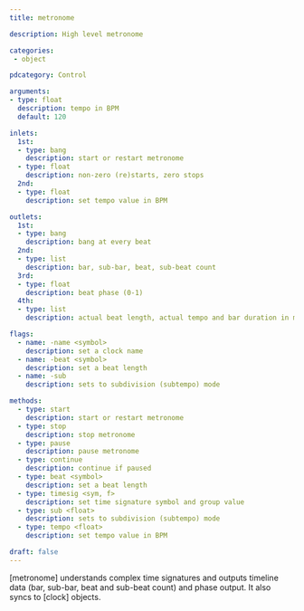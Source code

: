 ```yaml
---
title: metronome

description: High level metronome

categories:
 - object

pdcategory: Control

arguments:
- type: float
  description: tempo in BPM 
  default: 120

inlets:
  1st:
  - type: bang
    description: start or restart metronome
  - type: float
    description: non-zero (re)starts, zero stops
  2nd:
  - type: float
    description: set tempo value in BPM

outlets:
  1st:
  - type: bang
    description: bang at every beat
  2nd:
  - type: list
    description: bar, sub-bar, beat, sub-beat count
  3rd:
  - type: float
    description: beat phase (0-1)
  4th:
  - type: list
    description: actual beat length, actual tempo and bar duration in ms

flags:
  - name: -name <symbol>
    description: set a clock name
  - name: -beat <symbol>
    description: set a beat length
  - name: -sub
    description: sets to subdivision (subtempo) mode

methods:
  - type: start
    description: start or restart metronome
  - type: stop
    description: stop metronome
  - type: pause
    description: pause metronome
  - type: continue
    description: continue if paused
  - type: beat <symbol>
    description: set a beat length
  - type: timesig <sym, f>
    description: set time signature symbol and group value
  - type: sub <float>
    description: sets to subdivision (subtempo) mode
  - type: tempo <float>
    description: set tempo value in BPM

draft: false
---
```


[metronome] understands complex time signatures and outputs timeline data (bar, sub-bar, beat and sub-beat count) and phase output. It also syncs to [clock] objects.